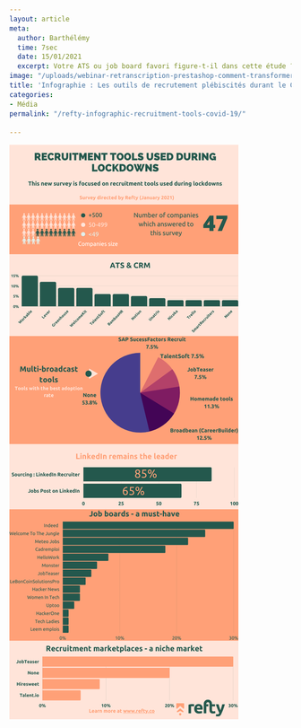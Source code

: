 ```yaml
---
layout: article
meta:
  author: Barthélémy
  time: 7sec
  date: 15/01/2021
  excerpt: Votre ATS ou job board favori figure-t-il dans cette étude ?
image: "/uploads/webinar-retranscription-prestashop-comment-transformer-la-periode-d-essai-a-tous-les-couts-17.png"
title: 'Infographie : Les outils de recrutement plébiscités durant le Covid-19'
categories:
- Média
permalink: "/refty-infographic-recruitment-tools-covid-19/"

---
```

![](/uploads/refty-infographic-recruitment-tools-covid-19.png)